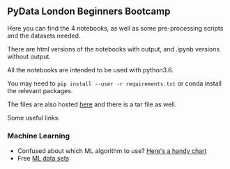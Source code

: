 ## PyData London Beginners Bootcamp

Here you can find the 4 notebooks, as well as some pre-processing scripts and the datasets needed.

There are html versions of the notebooks with output, and .ipynb versions without output.

All the notebooks are intended to be used with python3.6.

You may need to `pip install --user -r requirements.txt` or conda install the relevant packages.

The files are also hosted [here](https://conrad.pythonanywhere.com/pydata/) and there is a tar file as well.



Some useful links:

### Machine Learning
- Confused about which ML algorithm to use? [Here's a handy chart](http://scikit-learn.org/stable/tutorial/machine_learning_map/)
- Free [ML data sets](http://archive.ics.uci.edu/ml/)
